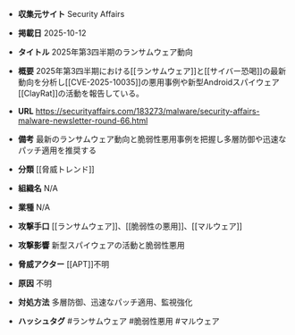 - **収集元サイト**
Security Affairs

- **掲載日**
2025-10-12

- **タイトル**
2025年第3四半期のランサムウェア動向

- **概要**
2025年第3四半期における[[ランサムウェア]]と[[サイバー恐喝]]の最新動向を分析し[[CVE-2025-10035]]の悪用事例や新型Androidスパイウェア[[ClayRat]]の活動を報告している。

- **URL**
https://securityaffairs.com/183273/malware/security-affairs-malware-newsletter-round-66.html

- **備考**
最新のランサムウェア動向と脆弱性悪用事例を把握し多層防御や迅速なパッチ適用を推奨する

- **分類**
[[脅威トレンド]]

- **組織名**
N/A

- **業種**
N/A

- **攻撃手口**
[[ランサムウェア]]、[[脆弱性の悪用]]、[[マルウェア]]

- **攻撃影響**
新型スパイウェアの活動と脆弱性悪用

- **脅威アクター**
[[APT]]不明

- **原因**
不明

- **対処方法**
多層防御、迅速なパッチ適用、監視強化

- **ハッシュタグ**
#ランサムウェア #脆弱性悪用 #マルウェア
